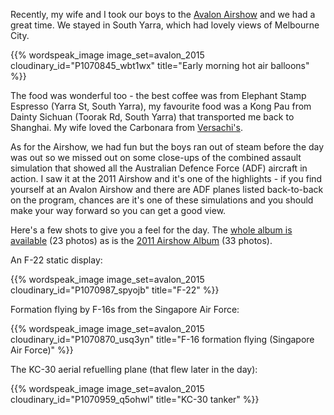 <!--
.. title: Avalon Airshow 2015
.. slug: avalon-airshow-2015
.. date: 2015/03/09 18:27:47
.. tags: Travel, Photography
.. spellcheck_exceptions: Yarra,Toorak,Pau,Sichuan,Carbonara,Versachi's,ADF,img,jpg,ri,src,srcset,vw
.. is_orphan: False
.. link:
.. description:
-->

Recently, my wife and I took our boys to the [Avalon Airshow](http://www.airshow.com.au/airshow2015/PUBLIC/index.asp) and we had a great time. We stayed in South Yarra, which had lovely views of Melbourne City.

{{% wordspeak_image image_set=avalon_2015 cloudinary_id="P1070845_wbt1wx" title="Early morning hot air balloons" %}}

The food was wonderful too - the best coffee was from Elephant Stamp Espresso (Yarra St, South Yarra), my favourite food was a Kong Pau from Dainty Sichuan (Toorak Rd, South Yarra) that transported me back to Shanghai. My wife loved the Carbonara from [Versachi's](http://www.versachis.com.au).

As for the Airshow, we had fun but the boys ran out of steam before the day was out so we missed out on some close-ups of the combined assault simulation that showed all the Australian Defence Force (ADF) aircraft in action. I saw it at the 2011 Airshow and it's one of the highlights - if you find yourself at an Avalon Airshow and there are ADF planes listed back-to-back on the program, chances are it's one of these simulations and you should make your way forward so you can get a good view.

Here's a few shots to give you a feel for the day. The [whole album is available](https://images.wordspeak.org/avalon_2015/) (23 photos)
as is the [2011 Airshow Album](https://images.wordspeak.org/avalon_2011/) (33 photos).

An F-22 static display:

{{% wordspeak_image image_set=avalon_2015 cloudinary_id="P1070987_spyojb" title="F-22" %}}

Formation flying by F-16s from the Singapore Air Force:

{{% wordspeak_image image_set=avalon_2015 cloudinary_id="P1070870_usq3yn" title="F-16 formation flying (Singapore Air Force)" %}}

The KC-30 aerial refuelling plane (that flew later in the day):

{{% wordspeak_image image_set=avalon_2015 cloudinary_id="P1070959_q5ohwl" title="KC-30 tanker" %}}

